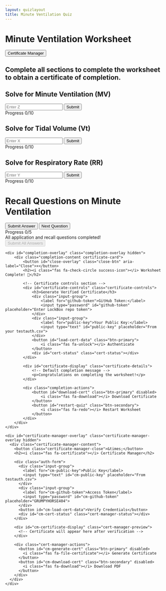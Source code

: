 ```yaml
---
layout: quizlayout
title: Minute Ventilation Quiz
---
```


<div id="math-quiz" class="math-quiz-container">
    <div class="section-title">
        <h1>Minute Ventilation Worksheet</h1>
        <button id="cert-manager-btn" class="section-status">
            <i class="fas fa-certificate"></i> Certificate Manager
        </button>
    </div>
    <h2>Complete all sections to complete the worksheet to obtain a certificate of completion.</h2>
    <div class="question-section">
        <!-- Solve for Z Card -->
        <div class="question-card" id="z-card">
            <h2>Solve for Minute Ventilation (MV)</h2>
            <div class="question" id="z-question"></div>
            <div class="input-group">
                <input type="number" step="0.001" id="z-answer" placeholder="Enter Z">
                <button id="z-submit">Submit</button>
            </div>
            <div class="feedback" id="z-feedback"></div>
            <div class="progress-container">
                <div class="progress-label">
                    <span>Progress</span>
                    <span id="z-score">0/10</span>
                </div>
                <div class="progress-bar">
                    <div class="progress" id="z-progress"></div>
                </div>
            </div>
        </div>
        <!-- Solve for X Card -->
        <div class="question-card" id="x-card">
            <h2>Solve for Tidal Volume (Vt)</h2>
            <div class="question" id="x-question"></div>
            <div class="input-group">
                <input type="number" step="0.001" id="x-answer" placeholder="Enter X">
                <button id="x-submit">Submit</button>
            </div>
            <div class="feedback" id="x-feedback"></div>
            <div class="progress-container">
                <div class="progress-label">
                    <span>Progress</span>
                    <span id="x-score">0/10</span>
                </div>
                <div class="progress-bar">
                    <div class="progress" id="x-progress"></div>
                </div>
            </div>
        </div>
        <!-- Solve for Y Card -->
        <div class="question-card" id="y-card">
            <h2>Solve for Respiratory Rate (RR)</h2>
            <div class="question" id="y-question"></div>
            <div class="input-group">
                <input type="number" step="0.001" id="y-answer" placeholder="Enter Y">
                <button id="y-submit">Submit</button>
            </div>
            <div class="feedback" id="y-feedback"></div>
            <div class="progress-container">
                <div class="progress-label">
                    <span>Progress</span>
                    <span id="y-score">0/10</span>
                </div>
                <div class="progress-bar">
                    <div class="progress" id="y-progress"></div>
                </div>
            </div>
        </div>
        <!-- Recall Card -->
        <div class="question-card recall-card" id="recall-card">
            <h1>Recall Questions on Minute Ventilation</h1>
            <div class="question" id="recall-question"></div>
            <div id="recall-options"></div>
            <div class="feedback" id="recall-feedback"></div>
            <button id="recall-submit">Submit Answer</button>
            <button id="next-recall" class="hidden">Next Question</button>
            <div class="progress-container">
                <div class="progress-label">
                    <span>Progress</span>
                    <span id="recall-score">0/5</span>
                </div>
                <div class="progress-bar">
                    <div class="progress" id="recall-progress"></div>
                </div>
            </div>
        </div>
    </div>
    <div id="math-complete" class="completion-message hidden">
        All application and recall questions completed!
    </div>
    <button id="final-submission" disabled>
        Submit All Answers
    </button>
    
    <div id="completion-overlay" class="completion-overlay hidden">
        <div class="completion-content certificate-card">
            <button id="close-overlay" class="close-btn" aria-label="Close">×</button>
            <h2><i class="fas fa-check-circle success-icon"></i> Worksheet Complete! 🎉</h2>
            
            <!-- Certificate controls section -->
            <div id="certificate-controls" class="certificate-controls">
                <h3>Generate Verified Certificate</h3>
                <div class="input-group">
                    <label for="github-token">GitHub Token:</label>
                    <input type="password" id="github-token" placeholder="Enter LockBox repo token">
                </div>
                <div class="input-group">
                    <label for="public-key">Your Public Key:</label>
                    <input type="text" id="public-key" placeholder="From your testauth.csv">
                </div>
                <button id="load-cert-data" class="btn-primary">
                    <i class="fas fa-unlock"></i> Authenticate
                </button>
                <div id="cert-status" class="cert-status"></div>
            </div>
            
            <div id="certificate-display" class="certificate-details">
                <!-- Default completion message -->
                <p>Congratulations on completing the worksheet!</p>
            </div>
            
            <div class="completion-actions">
                <button id="download-cert" class="btn-primary" disabled>
                    <i class="fas fa-download"></i> Download Certificate
                </button>
                <button id="restart-quiz" class="btn-secondary">
                    <i class="fas fa-redo"></i> Restart Worksheet
                </button>
            </div>
        </div>
    </div>

    <div id="certificate-manager-overlay" class="certificate-manager-overlay hidden">
      <div class="certificate-manager-content">
        <button class="certificate-manager-close">&times;</button>
        <h2><i class="fas fa-certificate"></i> Certificate Manager</h2>
        
        <div class="auth-form">
          <div class="input-group">
            <label for="cm-public-key">Public Key</label>
            <input type="text" id="cm-public-key" placeholder="From testauth.csv">
          </div>
          <div class="input-group">
            <label for="cm-github-token">Access Token</label>
            <input type="password" id="cm-github-token" placeholder="GRUMPYHORSE404">
          </div>
          <button id="cm-load-cert-data">Verify Credentials</button>
          <div id="cm-cert-status" class="cert-manager-status"></div>
        </div>
        
        <div id="cm-certificate-display" class="cert-manager-preview">
          <!-- Certificate will appear here after verification -->
        </div>
        
        <div class="cert-manager-actions">
          <button id="cm-generate-cert" class="btn-primary" disabled>
            <i class="fas fa-file-certificate"></i> Generate Certificate
          </button>
          <button id="cm-download-cert" class="btn-secondary" disabled>
            <i class="fas fa-download"></i> Download PDF
          </button>
        </div>
      </div>
    </div>
    
</div>

<script type="module" src="certificate-manager.js"></script>
<script src="quiz.js"></script>
